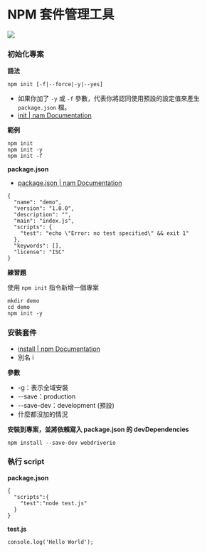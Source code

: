 # NPM 套件管理工具

![](https://upload.wikimedia.org/wikipedia/commons/thumb/d/db/Npm-logo.svg/540px-Npm-logo.svg.png)

### 初始化專案

**語法**

```
npm init [-f|--force|-y|--yes]
```

* 如果你加了 `-y` 或 `-f` 參數，代表你將認同使用預設的設定值來產生 `package.json` 檔。
* [init | nam Documentation](https://docs.npmjs.com/cli/init)

**範例**

```
npm init
npm init -y
npm init -f
```

**package.json**

* [package.json | nam Documentation](https://docs.npmjs.com/files/package.json)

```
{
  "name": "demo",
  "version": "1.0.0",
  "description": "",
  "main": "index.js",
  "scripts": {
    "test": "echo \"Error: no test specified\" && exit 1"
  },
  "keywords": [],
  "license": "ISC"
}
```

**練習題**

使用 `npm init` 指令新增一個專案

```
mkdir demo
cd demo
npm init -y
```

### 安裝套件

* [install | npm Documentation](https://docs.npmjs.com/cli/install)
* 別名 i

**參數**

* -g：表示全域安裝
* --save：production
* --save-dev：development (預設)
* 什麼都沒加的情況

**安裝到專案，並將依賴寫入 package.json 的 devDependencies**

```
npm install --save-dev webdriverio
```

### 執行 script

**package.json**

```
{
  "scripts":{
    "test":"node test.js"
  }
}
```

**test.js**

```
console.log('Hello World');
```